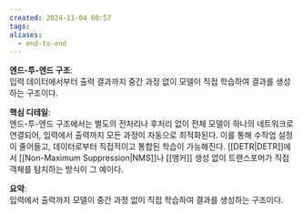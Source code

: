 ```yaml
---
created: 2024-11-04 00:57
tags: 
aliases:
  - end-to-end
---
```

**엔드-투-엔드 구조**:  
입력 데이터에서부터 출력 결과까지 중간 과정 없이 모델이 직접 학습하여 결과를 생성하는 구조이다.

**핵심 디테일**:  
엔드-투-엔드 구조에서는 별도의 전처리나 후처리 없이 전체 모델이 하나의 네트워크로 연결되어, 입력에서 출력까지 모든 과정이 자동으로 최적화된다. 이를 통해 수작업 설정이 줄어들고, 데이터로부터 직접적이고 통합된 학습이 가능해진다. [[DETR|DETR]]에서 [[Non-Maximum Suppression|NMS]]나 [[앵커]] 생성 없이 트랜스포머가 직접 객체를 탐지하는 방식이 그 예이다.

**요약**:  
입력에서 출력까지 모델이 중간 과정 없이 직접 학습하여 결과를 생성하는 구조이다.
